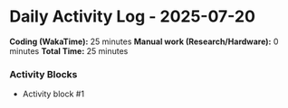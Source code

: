 # Daily Activity Log - 2025-07-20

**Coding (WakaTime):** 25 minutes
**Manual work (Research/Hardware):** 0 minutes
**Total Time:** 25 minutes

### Activity Blocks
- Activity block #1
